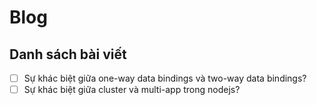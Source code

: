 # Blog

## Danh sách bài viết
- [ ] Sự khác biệt giữa one-way data bindings và two-way data bindings?
- [ ] Sự khác biệt giữa cluster và multi-app trong nodejs?
